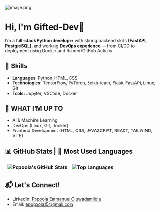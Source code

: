 ![image.png](https://files.peakd.com/file/peakd-hive/iam-gifted/Gifted20outro20192020x2024520px.jpg)
# Hi, I'm Gifted-Dev👋

I’m a **full-stack Python developer** with strong backend skills **(FastAPI, PostgreSQL)**, and working **DevOps experience** — from CI/CD to deployment using Docker and Render/GitHub Actions.

## 🚀 Skills

- **Languages:** Python, HTML, CSS
- **Technologies:** TensorFlow, PyTorch, Scikit-learn, Flask, FastAPI, Linux, Git
- **Tools:** Jupyter, VSCode, Docker

## 🌱 WHAT I'M UP TO

- AI & Machine Learning
- DevOps (Linux, Git, Docker)
- Frontend Development (HTML, CSS, JAVASCRIPT, REACT, TAILWIND, VITE)

## 📊 GitHub Stats | 🧰 Most Used Languages

![Popoola's GitHub Stats](https://github-readme-stats.vercel.app/api?username=Gifted-Dev&show_icons=true&count_private=true&hide=prs&hide_title=true&theme=radical) | ![Top Languages](https://github-readme-stats.vercel.app/api/top-langs/?username=Gifted-Dev&langs_count=5&layout=compact&theme=radical)
|-----------------|--------------------

## 📬 Let's Connect!

- LinkedIn: [Popoola Emmanuel Oluwadamilola](https://www.linkedin.com/in/iamgifted/)
- Email: epopoola15@gmail.com
